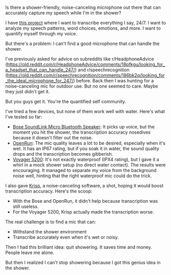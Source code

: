 Is there a shower-friendly, noise-canceling microphone out there that can accurately capture my speech while I'm in the shower?

I have [this project](https://github.com/8ta4/say) where I want to transcribe everything I say, 24/7. I want to analyze my speech patterns, word choices, emotions, and more. I want to quantify myself through my voice.

But there's a problem: I can't find a good microphone that can handle the shower.

I've previously asked for advice on subreddits like r/HeadphoneAdvice (https://old.reddit.com/r/HeadphoneAdvice/comments/18pfkgu/looking_for_a_headset_that_can_handle_247/) and r/speechrecognition (https://old.reddit.com/r/speechrecognition/comments/186bk2q/looking_for_the_ideal_microphone_for_247/) before. Back then I was hunting for a noise-canceling mic for outdoor use. But no one seemed to care. Maybe they just didn't get it.

But you guys get it. You're the quantified self community.

I've tried a few devices, but none of them work well with water. Here's what I've tested so far:

- [Bose SoundLink Micro Bluetooth Speaker](https://www.bose.com/p/speakers/bose-soundlink-micro-bluetooth-speaker/SLMC-SPEAKERWIRELESS.html): It picks up voice, but the moment you hit the shower, the transcription accuracy nosedives because it doesn't filter out the noise.
- [OpenRun](https://shokz.com/products/openrun): The mic quality leaves a lot to be desired, especially when it's wet. It has an IP67 rating, but if you soak it in water, the sound quality drops and the transcription becomes gibberish.
- [Voyager 5200](https://www.poly.com/us/en/products/headsets/voyager/voyager-5200): It's not exactly waterproof (IPX4 rating), but I gave it a whirl in a mock shower setup (no direct water contact). The results were encouraging. It managed to separate my voice from the background noise well, hinting that the right waterproof mic could do the trick.

I also gave [Krisp](https://krisp.ai/), a noise-canceling software, a shot, hoping it would boost transcription accuracy. Here's the scoop:

- With the Bose and OpenRun, it didn't help because transcription was still useless.
- For the Voyager 5200, Krisp actually made the transcription worse.

The real challenge is to find a mic that can:
- Withstand the shower environment
- Transcribe accurately even when it's wet or noisy.

Then I had this brilliant idea: quit showering. It saves time and money. People leave me alone.

But then I realized I can't stop showering because I got this genius idea in the shower.
